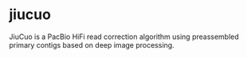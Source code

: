 # jiucuo
JiuCuo is a PacBio HiFi read correction algorithm using preassembled primary contigs based on deep image processing.
